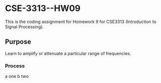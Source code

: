 # CSE-3313--HW09
This is the coding assignment for Homework 9 for CSE3313 (Introduction to Signal Processing). 


## Purpose
Learn to amplify or attenuate a particular range of frequencies.

### Process
a one
b two
